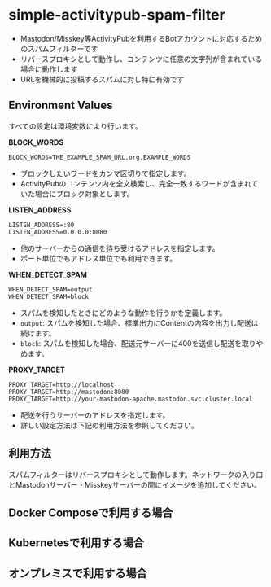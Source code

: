 # simple-activitypub-spam-filter

- Mastodon/Misskey等ActivityPubを利用するBotアカウントに対応するためのスパムフィルターです
- リバースプロキシとして動作し、コンテンツに任意の文字列が含まれている場合に動作します
- URLを機械的に投稿するスパムに対し特に有効です

## Environment Values
すべての設定は環境変数により行います。

**BLOCK_WORDS**
```
BLOCK_WORDS=THE_EXAMPLE_SPAM_URL.org,EXAMPLE_WORDS
```

- ブロックしたいワードをカンマ区切りで指定します。
- ActivityPubのコンテンツ内を全文検索し、完全一致するワードが含まれていた場合にブロック対象とします。

**LISTEN_ADDRESS**
```
LISTEN_ADDRESS=:80
LISTEN_ADDRESS=0.0.0.0:8080
```

- 他のサーバーからの通信を待ち受けるアドレスを指定します。
- ポート単位でもアドレス単位でも利用できます。

**WHEN_DETECT_SPAM**
```
WHEN_DETECT_SPAM=output
WHEN_DETECT_SPAM=block
```

- スパムを検知したときにどのような動作を行うかを定義します。
- `output`: スパムを検知した場合、標準出力にContentの内容を出力し配送は続けます。
- `block`: スパムを検知した場合、配送元サーバーに400を送信し配送を取りやめます。

**PROXY_TARGET**
```
PROXY_TARGET=http://localhost
PROXY_TARGET=http://mastodon:8080
PROXY_TARGET=http://your-mastodon-apache.mastodon.svc.cluster.local
```

- 配送を行うサーバーのアドレスを指定します。
- 詳しい設定方法は下記の利用方法を参照してください。

## 利用方法
スパムフィルターはリバースプロキシとして動作します。ネットワークの入り口とMastodonサーバー・Misskeyサーバーの間にイメージを追加してください。

## Docker Composeで利用する場合

## Kubernetesで利用する場合

## オンプレミスで利用する場合


